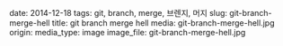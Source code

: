 date: 2014-12-18
tags: git, branch, merge, 브렌지, 머지
slug: git-branch-merge-hell
title: git branch merge hell
media: git-branch-merge-hell.jpg
origin: 
media_type: image
image_file: git-branch-merge-hell.jpg